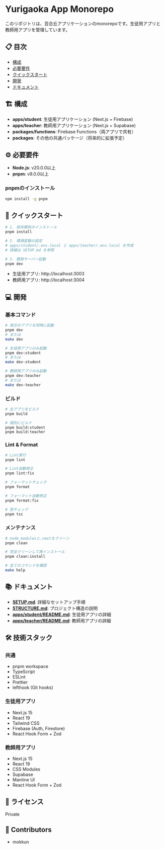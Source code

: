 # Yurigaoka App Monorepo

このリポジトリは、百合丘アプリケーションのmonorepoです。生徒用アプリと教師用アプリを管理しています。

## 📋 目次

- [構成](#構成)
- [必要要件](#必要要件)
- [クイックスタート](#クイックスタート)
- [開発](#開発)
- [ドキュメント](#ドキュメント)

## 🏗 構成

- **apps/student**: 生徒用アプリケーション (Next.js + Firebase)
- **apps/teacher**: 教師用アプリケーション (Next.js + Supabase)
- **packages/functions**: Firebase Functions（両アプリで共有）
- **packages**: その他の共通パッケージ（将来的に拡張予定）

## ⚙️ 必要要件

- **Node.js**: v20.0.0以上
- **pnpm**: v9.0.0以上

### pnpmのインストール

```bash
npm install -g pnpm
```

## 🚀 クイックスタート

```bash
# 1. 依存関係のインストール
pnpm install

# 2. 環境変数の設定
# apps/student/.env.local と apps/teacher/.env.local を作成
# 詳細は SETUP.md を参照

# 3. 開発サーバー起動
pnpm dev
```

- 生徒用アプリ: http://localhost:3003
- 教師用アプリ: http://localhost:3004

## 💻 開発

### 基本コマンド

```bash
# 両方のアプリを同時に起動
pnpm dev
# または
make dev

# 生徒用アプリのみ起動
pnpm dev:student
# または
make dev-student

# 教師用アプリのみ起動
pnpm dev:teacher
# または
make dev-teacher
```

### ビルド

```bash
# 全アプリをビルド
pnpm build

# 個別にビルド
pnpm build:student
pnpm build:teacher
```

### Lint & Format

```bash
# Lint実行
pnpm lint

# Lint自動修正
pnpm lint:fix

# フォーマットチェック
pnpm format

# フォーマット自動修正
pnpm format:fix

# 型チェック
pnpm tsc
```

### メンテナンス

```bash
# node_modulesと.nextをクリーン
pnpm clean

# 完全クリーンして再インストール
pnpm clean:install

# 全てのコマンドを確認
make help
```

## 📚 ドキュメント

- **[SETUP.md](./SETUP.md)**: 詳細なセットアップ手順
- **[STRUCTURE.md](./STRUCTURE.md)**: プロジェクト構造の説明
- **[apps/student/README.md](./apps/student/README.md)**: 生徒用アプリの詳細
- **[apps/teacher/README.md](./apps/teacher/README.md)**: 教師用アプリの詳細

## 🛠 技術スタック

### 共通

- pnpm workspace
- TypeScript
- ESLint
- Prettier
- lefthook (Git hooks)

### 生徒用アプリ

- Next.js 15
- React 19
- Tailwind CSS
- Firebase (Auth, Firestore)
- React Hook Form + Zod

### 教師用アプリ

- Next.js 15
- React 19
- CSS Modules
- Supabase
- Mantine UI
- React Hook Form + Zod

## 📝 ライセンス

Private

## 👥 Contributors

- mokkun
